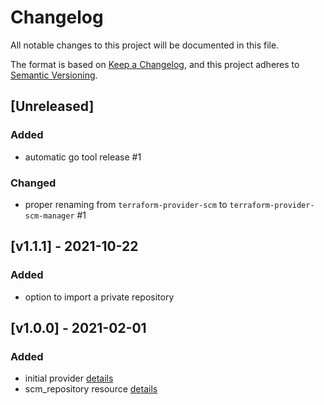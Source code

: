 # Changelog

All notable changes to this project will be documented in this file.

The format is based on [Keep a Changelog](https://keepachangelog.com/en/1.0.0/),
and this project adheres to [Semantic Versioning](https://semver.org/spec/v2.0.0.html).

## [Unreleased]
### Added
* automatic go tool release #1

### Changed
* proper renaming from `terraform-provider-scm` to `terraform-provider-scm-manager` #1

## [v1.1.1] - 2021-10-22
### Added
* option to import a private repository  

## [v1.0.0] - 2021-02-01
### Added
* initial provider [details](https://github.com/cloudogu/terraform-provider-scm-manager/tree/95c10656978e96f7d0613933c0e35b7fb5be606a#provider-configuration)
* scm_repository resource [details](https://github.com/cloudogu/terraform-provider-scm-manager/tree/95c10656978e96f7d0613933c0e35b7fb5be606a#scm_repository)
